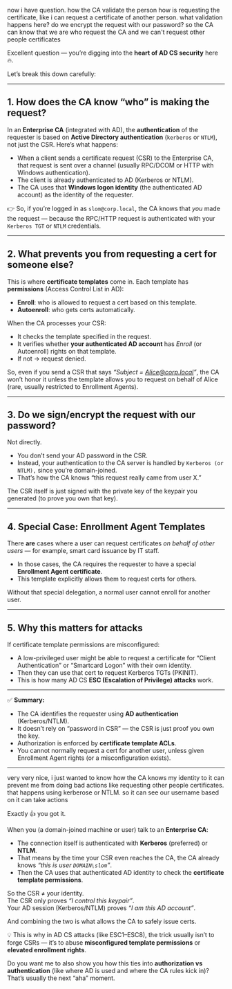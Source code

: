 now i have question. how the CA validate the person how is requesting the certificate, like i can request a certificate of another person. what validation happens here? do we encrypt the request with our password? so the CA can know that we are who request the CA and we can't request other people certificates

Excellent question — you’re digging into the **heart of AD CS security** here 🔥.

Let’s break this down carefully:

---

## 1. How does the CA know “who” is making the request?

In an **Enterprise CA** (integrated with AD), the **authentication** of the requester is based on **Active Directory authentication** (`kerberos` or `NTLM`), not just the CSR.
Here’s what happens:

- When a client sends a certificate request (CSR) to the Enterprise CA, that request is sent over a channel (usually RPC/DCOM or HTTP with Windows authentication).    
- The client is already authenticated to AD (Kerberos or NTLM).
- The CA uses that **Windows logon identity** (the authenticated AD account) as the identity of the requester.

👉 So, if you’re logged in as `slom@corp.local`, the CA knows that _you_ made the request — because the RPC/HTTP request is authenticated with your `Kerberos TGT` or `NTLM` credentials.

---
## 2. What prevents you from requesting a cert for someone else?

This is where **certificate templates** come in.
Each template has **permissions** (Access Control List in AD):
- **Enroll**: who is allowed to request a cert based on this template.
- **Autoenroll**: who gets certs automatically.

When the CA processes your CSR:
- It checks the template specified in the request.
- It verifies whether **your authenticated AD account** has _Enroll_ (or Autoenroll) rights on that template.
- If not → request denied.

So, even if you send a CSR that says _“Subject = [Alice@corp.local](mailto:Alice@corp.local)”_, the CA won’t honor it unless the template allows you to request on behalf of Alice (rare, usually restricted to Enrollment Agents).

---

## 3. Do we sign/encrypt the request with our password?

Not directly.
- You don’t send your AD password in the CSR.
- Instead, your authentication to the CA server is handled by `Kerberos (or NTLM),` since you’re domain-joined.
- That’s how the CA knows “this request really came from user X.”

The CSR itself is just signed with the private key of the keypair you generated (to prove you own that key).

---

## 4. Special Case: Enrollment Agent Templates

There **are** cases where a user can request certificates _on behalf of other users_ — for example, smart card issuance by IT staff.

- In those cases, the CA requires the requester to have a special **Enrollment Agent certificate**.
- This template explicitly allows them to request certs for others.

Without that special delegation, a normal user cannot enroll for another user.

---

## 5. Why this matters for attacks

If certificate template permissions are misconfigured:

- A low-privileged user might be able to request a certificate for “Client Authentication” or “Smartcard Logon” with their own identity.
- Then they can use that cert to request Kerberos TGTs (PKINIT).
- This is how many AD CS **ESC (Escalation of Privilege) attacks** work.

---

✅ **Summary:**

- The CA identifies the requester using **AD authentication** (Kerberos/NTLM).
- It doesn’t rely on “password in CSR” — the CSR is just proof you own the key.
- Authorization is enforced by **certificate template ACLs**.
- You cannot normally request a cert for another user, unless given Enrollment Agent rights (or a misconfiguration exists).

---

very very nice, i just wanted to know how the CA knows my identity to it can prevent me from doing bad actions like requesting other people certificates. that happens using kerberose or NTLM. so it can see our username based on it can take actions

Exactly 👍 you got it.

When you (a domain-joined machine or user) talk to an **Enterprise CA**:
- The connection itself is authenticated with **Kerberos** (preferred) or **NTLM**.
- That means by the time your CSR even reaches the CA, the CA already knows _“this is user `DOMAIN\slom`”_.
- Then the CA uses that authenticated AD identity to check the **certificate template permissions**.

So the CSR ≠ your identity.  
The CSR only proves _“I control this keypair”_.  
Your AD session (Kerberos/NTLM) proves _“I am this AD account”_.

And combining the two is what allows the CA to safely issue certs.

💡 This is why in AD CS attacks (like ESC1–ESC8), the trick usually isn’t to forge CSRs — it’s to abuse **misconfigured template permissions** or **elevated enrollment rights**.

Do you want me to also show you how this ties into **authorization vs authentication** (like where AD is used and where the CA rules kick in)? That’s usually the next “aha” moment.